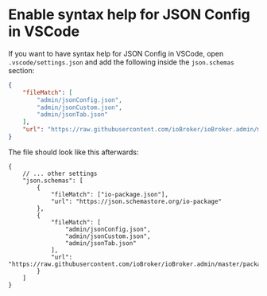 # Enable syntax help for JSON Config in VSCode

If you want to have syntax help for JSON Config in VSCode, open `.vscode/settings.json` and add the following inside the `json.schemas` section:

```json
{
	"fileMatch": [
		"admin/jsonConfig.json",
		"admin/jsonCustom.json",
		"admin/jsonTab.json"
	],
	"url": "https://raw.githubusercontent.com/ioBroker/ioBroker.admin/master/packages/jsonConfig/schemas/jsonConfig.json"
}
```

The file should look like this afterwards:

```jsonc
{
	// ... other settings
	"json.schemas": [
		{
			"fileMatch": ["io-package.json"],
			"url": "https://json.schemastore.org/io-package"
		},
		{
			"fileMatch": [
				"admin/jsonConfig.json",
				"admin/jsonCustom.json",
				"admin/jsonTab.json"
			],
			"url": "https://raw.githubusercontent.com/ioBroker/ioBroker.admin/master/packages/jsonConfig/schemas/jsonConfig.json"
		}
	]
}
```
